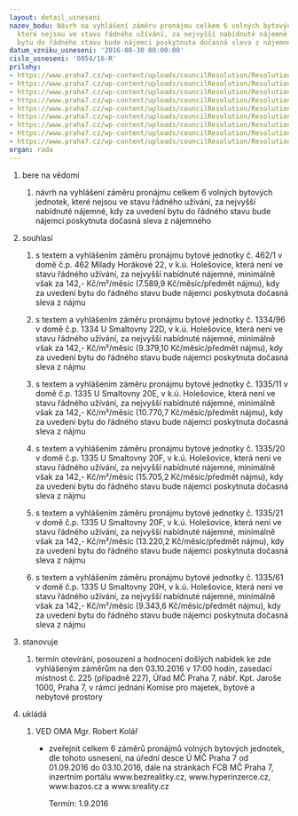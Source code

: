 ```yaml
---
layout: detail_usneseni
nazev_bodu: Návrh na vyhlášení záměru pronájmu celkem 6 volných bytových jednotek,
  které nejsou ve stavu řádného užívání, za nejvyšší nabídnuté nájemné, kdy za uvedení
  bytu do řádného stavu bude nájemci poskytnuta dočasná sleva z nájemného
datum_vzniku_usneseni: '2016-08-30 00:00:00'
cislo_usneseni: '0854/16-R'
prilohy:
- https://www.praha7.cz/wp-content/uploads/councilResolution/Resolutions/28124/export/DZ_samoopravyBJE3a~98155.docx
- https://www.praha7.cz/wp-content/uploads/councilResolution/Resolutions/28124/export/02_samoopravyBJE3a~98154.pdf
- https://www.praha7.cz/wp-content/uploads/councilResolution/Resolutions/28124/export/03_samoopravyBJE3a~98153.pdf
- https://www.praha7.cz/wp-content/uploads/councilResolution/Resolutions/28124/export/04_samoopravyBJE3a~98152.pdf
- https://www.praha7.cz/wp-content/uploads/councilResolution/Resolutions/28124/export/05_samoopravyBJE3a~98151.pdf
- https://www.praha7.cz/wp-content/uploads/councilResolution/Resolutions/28124/export/06_samoopravyBJE3a~98150.pdf
- https://www.praha7.cz/wp-content/uploads/councilResolution/Resolutions/28124/export/07_samoopravyBJE3a~98149.pdf
- https://www.praha7.cz/wp-content/uploads/councilResolution/Resolutions/28124/export/08_samoopravyBJE3a~98148.pdf
- https://www.praha7.cz/wp-content/uploads/councilResolution/Resolutions/28124/export/export~297959.pdf
organ: rada
---
```

<ol id="urzList" class="urzList_view"><li id="" class="urzClass1"><span name="1">bere na vědomí</span><ol class="urzOlClass"><li style="text-align: left;" id="" class="urzClass2"><span><p>návrh na vyhlášení záměru pronájmu celkem 6 volných bytových jednotek, které nejsou ve stavu řádného užívání, za nejvyšší nabídnuté nájemné, kdy za uvedení bytu do řádného stavu bude nájemci poskytnuta dočasná sleva z nájemného</p></span></li></ol></li><li id="" class="urzClass1"><span name="26">souhlasí</span><ol class="urzOlClass"><li style="text-align: left;" id="" class="urzClass2"><span><p>s textem a vyhlášením záměru pronájmu bytové jednotky č. 462/1 v domě č.p. 462 Milady Horákové 22, v k.ú. Holešovice, která není ve stavu řádného užívání, za nejvyšší nabídnuté nájemné, minimálně však za 142,- Kč/m²/měsíc (7.589,9 Kč/měsíc/předmět nájmu), kdy za uvedení bytu do řádného stavu bude nájemci poskytnuta dočasná sleva z nájmu</p></span></li><li style="text-align: left;" id="" class="urzClass2"><span><p>s textem a vyhlášením záměru pronájmu bytové&nbsp;jednotky č. 1334/96 v domě č.p. 1334 U Smaltovny 22D, v k.ú. Holešovice, která není ve stavu řádného užívání, za nejvyšší nabídnuté nájemné, minimálně však za 142,- Kč/m²/měsíc (9.379,10 Kč/měsíc/předmět nájmu), kdy za uvedení bytu do řádného stavu bude nájemci poskytnuta dočasná sleva z nájmu</p></span></li><li style="text-align: left;" id="" class="urzClass2"><span><p>s textem a vyhlášením záměru pronájmu bytové&nbsp;jednotky č. 1335/11 v domě č.p. 1335 U Smaltovny 20E, v k.ú. Holešovice, která není ve stavu řádného užívání, za nejvyšší nabídnuté nájemné, minimálně však za 142,- Kč/m²/měsíc (10.770,7 Kč/měsíc/předmět nájmu), kdy za uvedení bytu do řádného stavu bude nájemci poskytnuta dočasná sleva z nájmu</p></span></li><li style="text-align: left;" id="" class="urzClass2"><span><p>s textem a vyhlášením záměru pronájmu bytové&nbsp;jednotky č. 1335/20 v domě č.p. 1335 U Smaltovny 20F, v k.ú. Holešovice, která není ve stavu řádného užívání, za nejvyšší nabídnuté nájemné, minimálně však za 142,- Kč/m²/měsíc (15.705,2 Kč/měsíc/předmět nájmu), kdy za uvedení bytu do řádného stavu bude nájemci poskytnuta dočasná sleva z nájmu</p></span></li><li style="text-align: left;" id="" class="urzClass2"><span><p>s textem a vyhlášením záměru pronájmu bytové&nbsp;jednotky č. 1335/21 v domě č.p. 1335 U Smaltovny 20F, v k.ú. Holešovice, která není ve stavu řádného užívání, za nejvyšší nabídnuté nájemné, minimálně však za 142,- Kč/m²/měsíc (13.220,2 Kč/měsíc/předmět nájmu), kdy za uvedení bytu do řádného stavu bude nájemci poskytnuta dočasná sleva z nájmu</p></span></li><li style="text-align: left;" id="" class="urzClass2"><span><p>s textem a vyhlášením záměru pronájmu bytové&nbsp;jednotky č. 1335/61 v domě č.p. 1335 U Smaltovny 20H, v k.ú. Holešovice, která není ve stavu řádného užívání, za nejvyšší nabídnuté nájemné, minimálně však za 142,- Kč/m²/měsíc (9.343,6 Kč/měsíc/předmět nájmu), kdy za uvedení bytu do řádného stavu bude nájemci poskytnuta dočasná sleva z nájmu</p></span></li></ol></li><li id="" class="urzClass1"><span name="77">stanovuje</span><ol class="urzOlClass"><li style="text-align: left;" id="" class="urzClass2"><span><p>termín otevírání, posouzení a hodnocení došlých nabídek ke zde vyhlášeným záměrům na den 03.10.2016 v 17:00 hodin, zasedací místnost č. 225 (případně 227), Úřad MČ Praha 7, nábř. Kpt. Jaroše 1000, Praha 7, v rámci jednání Komise pro majetek, bytové a nebytové prostory<br></p></span></li></ol></li><li class="urzClass1" id="urzUkoly"><span name="1">ukládá</span><ol class="urzOlClass"><li class="urzClass2"><span><p>VED OMA Mgr. Robert Kolář</p></span><ul class="urzUlClass"><li class="urzClass3"><span><p>zveřejnit celkem 6 záměrů pronájmů volných bytových jednotek, dle tohoto usnesení, na úřední desce Ú MČ Praha 7 od 01.09.2016 do 03.10.2016, dále na stránkách FCB MČ Praha 7, inzertním portálu www.bezrealitky.cz, www.hyperinzerce.cz, www.bazos.cz a www.sreality.cz</p></span><span class="urzUkolTermin">  Termín:&nbsp;1.9.2016</span></li></ul></li></ol></li></ol>